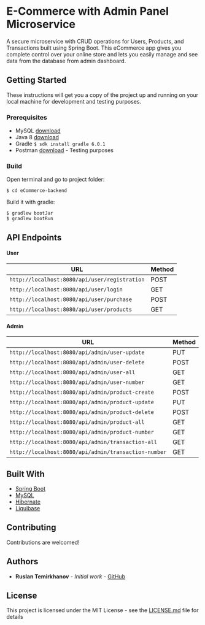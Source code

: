 # E-Commerce with Admin Panel Microservice

A secure microservice with CRUD operations for Users, Products, and Transactions built using Spring Boot. This eCommerce app gives you complete control over your online store and lets you easily manage and see data from the database from admin dashboard.

## Getting Started

These instructions will get you a copy of the project up and running on your local machine for development and testing purposes.

### Prerequisites

* MySQL [download](dev.mysql.com/downloads/mysql/)
* Java 8 [download](https://www.oracle.com/technetwork/java/javase/downloads/jdk8-downloads-2133151.html)
* Gradle ```$ sdk install gradle 6.0.1 ```
* Postman [download](https://www.getpostman.com/downloads/)  - Testing purposes

### Build
Open terminal and go to project folder: 
```
$ cd eCommerce-backend
```
Build it with gradle:
```
$ gradlew bootJar
$ gradlew bootRun
```

## API Endpoints

#### User

|  URL |  Method |
|----------|--------------|
|`http://localhost:8080/api/user/registration`  						| POST |
|`http://localhost:8080/api/user/login`  | GET |
|`http://localhost:8080/api/user/purchase`    	| POST |
|`http://localhost:8080/api/user/products`      	| GET |

#### Admin

|  URL |  Method |
|----------|--------------|
|`http://localhost:8080/api/admin/user-update`  						| PUT |
|`http://localhost:8080/api/admin/user-delete`  | POST |
|`http://localhost:8080/api/admin/user-all`    	| GET |
|`http://localhost:8080/api/admin/user-number`      	| GET |
|`http://localhost:8080/api/admin/product-create`  | POST |
|`http://localhost:8080/api/admin/product-update`    	| PUT |
|`http://localhost:8080/api/admin/product-delete`      	| POST |
|`http://localhost:8080/api/admin/product-all`    	| GET |
|`http://localhost:8080/api/admin/product-number`    	| GET |
|`http://localhost:8080/api/admin/transaction-all`    	| GET |
|`http://localhost:8080/api/admin/transaction-number`    	| GET |


## Built With

* [Spring Boot](https://spring.io/projects/spring-boot)
* [MySQL](https://dev.mysql.com/doc/)
* [Hibernate](https://hibernate.org/orm/documentation/5.4/)
* [Liquibase](http://www.liquibase.org/documentation/)

## Contributing

Contributions are welcomed!

## Authors

* **Ruslan Temirkhanov** - *Initial work* - [GitHub](https://github.com/Temirkhanov)

## License

This project is licensed under the MIT License - see the [LICENSE.md](LICENSE.md) file for details
